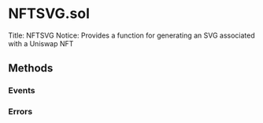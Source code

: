 
# NFTSVG.sol
Title: NFTSVG
Notice: Provides a function for generating an SVG associated with a Uniswap NFT

## Methods

### Events

### Errors


